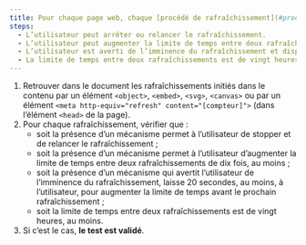```yaml
---
title: Pour chaque page web, chaque [procédé de rafraîchissement](#procede-de-rafraichissement) (balise `<object>`, balise `<embed>`, balise `<svg>`, balise `<canvas>`, balise `<meta>`) vérifie-t-il une de ces conditions (hors cas particuliers) ?
steps:
  - L’utilisateur peut arrêter ou relancer le rafraîchissement.
  - L’utilisateur peut augmenter la limite de temps entre deux rafraîchissements de dix fois, au moins.
  - L’utilisateur est averti de l’imminence du rafraîchissement et dispose de vingt secondes, au moins, pour augmenter la limite de temps avant le prochain rafraîchissement.
  - La limite de temps entre deux rafraîchissements est de vingt heures, au moins.
---
```


1. Retrouver dans le document les rafraîchissements initiés dans le contenu par un élément `<object>`, `<embed>`, `<svg>`, `<canvas>` ou par un élément `<meta http-equiv="refresh" content="[compteur]">` (dans l’élément `<head>` de la page).
2. Pour chaque rafraîchissement, vérifier que :
   - soit la présence d’un mécanisme permet à l’utilisateur de stopper et de relancer le rafraîchissement ;
   - soit la présence d’un mécanisme permet à l’utilisateur d’augmenter la limite de temps entre deux rafraîchissements de dix fois, au moins ;
   - soit la présence d’un mécanisme qui avertit l’utilisateur de l’imminence du rafraîchissement, laisse 20 secondes, au moins, à l’utilisateur, pour augmenter la limite de temps avant le prochain rafraîchissement ;
   - soit la limite de temps entre deux rafraîchissements est de vingt heures, au moins.
3. Si c’est le cas, **le test est validé**.
